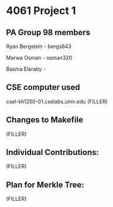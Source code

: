 # 4061 Project 1

## PA Group 98 members

Ryan Bergstein - bergs643

Marwa Osman - osman320

Basma Elaraby - 

## CSE computer used

csel-kh1250-01.cselabs.umn.edu (FILLER)

## Changes to Makefile

(FILLER)

## Individual Contributions: 

(FILLER)

## Plan for Merkle Tree:

(FILLER)
